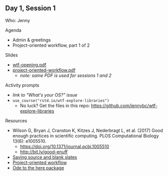 ## Day 1, Session 1

Who: Jenny

Agenda

  * Admin & greetings
  * Project-oriented workflow, part 1 of 2
  
Slides

  * [wtf-opening.pdf](wtf-opening.pdf)
  * [project-oriented-workflow.pdf](project-oriented-workflow.pdf)
    - *note: same PDF is used for sessions 1 and 2*
  
Activity prompts

  * *link to "What's your OS?" issue*
  * `use_course("rstd.io/wtf-explore-libraries")`
    - No luck? Get the files in this repo: <https://github.com/jennybc/wtf-explore-libraries>

Resources

  * Wilson G, Bryan J, Cranston K, Kitzes J, Nederbragt L, et al. (2017) Good enough practices in scientific computing. PLOS Computational Biology 13(6): e1005510.
    - <https://doi.org/10.1371/journal.pcbi.1005510>
    - <http://bit.ly/good-enuff>
  * [Saving source and blank slates](https://whattheyforgot.org/save-source.html)
  * [Project-oriented workflow](https://whattheyforgot.org/project-oriented-workflow.html)
  * [Ode to the here package](https://github.com/jennybc/here_here#readme)
